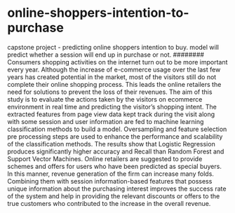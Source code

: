 # online-shoppers-intention-to-purchase
capstone project - predicting online shoppers intention to buy. model will predict whether a session will end up in purchase or not.
########
Consumers shopping activities on the internet turn out to be more important every year. Although the increase of e-commerce usage over the last few years has created potential in the market, most of the visitors still do not complete their online shopping process. This leads the online retailers the need for solutions to prevent the loss of their revenues. 
The aim of this study is to evaluate the actions taken by the visitors on ecommerce environment in real time and predicting the visitor’s shopping intent. The extracted features from page view data kept track during the visit along with some session and user information are fed to machine learning classification methods to build a model. 
Oversampling and feature selection pre processing steps are used to enhance the performance and scalability of the classification methods. The results show that Logistic Regression produces significantly higher accuracy and Recall than Random Forest and Support Vector Machines. 
Online retailers are suggested to provide schemes and offers for users who have been predicted as special buyers. In this manner, revenue generation of the firm can increase many folds. 
Combining them with session information-based features that possess unique information about the purchasing interest improves the success rate of the system and help in providing the relevant discounts or offers to the true customers who contributed to the increase in the overall revenue.
